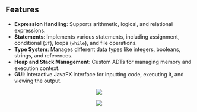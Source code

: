 ## Features
- **Expression Handling**: Supports arithmetic, logical, and relational expressions.
- **Statements**: Implements various statements, including assignment, conditional (`if`), loops (`while`), and file operations.
- **Type System**: Manages different data types like integers, booleans, strings, and references.
- **Heap and Stack Management**: Custom ADTs for managing memory and execution context.
- **GUI**: Interactive JavaFX interface for inputting code, executing it, and viewing the output.

<p align="center">
  <img src="https://github.com/user-attachments/assets/722044f0-11af-4982-bc3f-c212920090dd" >
</p>
<p align="center">
  <img src="https://github.com/user-attachments/assets/ac4f2d6d-59e6-428f-a645-7ce577ba2c8d">
</p>


